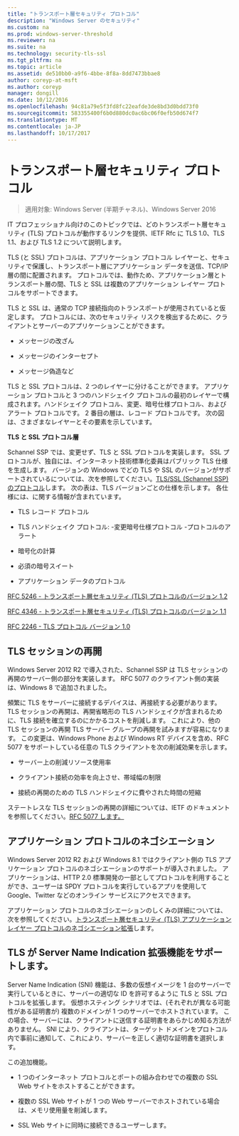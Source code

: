 ```yaml
---
title: "トランスポート層セキュリティ プロトコル"
description: "Windows Server のセキュリティ"
ms.custom: na
ms.prod: windows-server-threshold
ms.reviewer: na
ms.suite: na
ms.technology: security-tls-ssl
ms.tgt_pltfrm: na
ms.topic: article
ms.assetid: de510bb0-a9f6-4bbe-8f8a-8dd7473bbae8
author: coreyp-at-msft
ms.author: coreyp
manager: dongill
ms.date: 10/12/2016
ms.openlocfilehash: 94c81a79e5f3fd8fc22eafde3de8bd3d0bdd73f0
ms.sourcegitcommit: 583355400f6b0d880dc0ac6bc06f0efb50d674f7
ms.translationtype: MT
ms.contentlocale: ja-JP
ms.lasthandoff: 10/17/2017
---
```

# トランスポート層セキュリティ プロトコル

>適用対象: Windows Server (半期チャネル)、Windows Server 2016

IT プロフェッショナル向けのこのトピックでは、どのトランスポート層セキュリティ (TLS) プロトコルが動作するリンクを提供、IETF Rfc に TLS 1.0、TLS 1.1、および TLS 1.2 について説明します。

TLS (と SSL) プロトコルは、アプリケーション プロトコル レイヤーと、セキュリティで保護し、トランスポート層にアプリケーション データを送信、TCP/IP 層の間に配置されます。 プロトコルでは、動作ため、アプリケーション層とトランスポート層の間、TLS と SSL は複数のアプリケーション レイヤー プロトコルをサポートできます。

TLS と SSL は、通常の TCP 接続指向のトランスポートが使用されていると仮定します。 プロトコルには、次のセキュリティ リスクを検出するために、クライアントとサーバーのアプリケーションことができます。

-   メッセージの改ざん

-   メッセージのインターセプト

-   メッセージ偽造など

TLS と SSL プロトコルは、2 つのレイヤーに分けることができます。 アプリケーション プロトコルと 3 つのハンドシェイク プロトコルの最初のレイヤーで構成されます。ハンドシェイク プロトコル、変更、暗号仕様プロトコル、およびアラート プロトコルです。 2 番目の層は、レコード プロトコルです。 次の図は、さまざまなレイヤーとその要素を示しています。

**TLS と SSL プロトコル層**


Schannel SSP では、変更せず、TLS と SSL プロトコルを実装します。 SSL プロトコルが、独自には、インターネット技術標準化委員はパブリック TLS 仕様を生成します。 バージョンの Windows でどの TLS や SSL のバージョンがサポートされているについては、次を参照してください。[TLS/SSL (Schannel SSP) のプロトコル](https://msdn.microsoft.com/en-us/library/windows/desktop/mt808159(v=vs.85).aspx)します。 次の表は、TLS バージョンごとの仕様を示します。 各仕様には、に関する情報が含まれています。

-   TLS レコード プロトコル

-   TLS ハンドシェイク プロトコル: \-変更暗号仕様プロトコル \-プロトコルのアラート

-   暗号化の計算

-   必須の暗号スイート

-   アプリケーション データのプロトコル

[RFC 5246 - トランスポート層セキュリティ (TLS) プロトコルのバージョン 1.2](http://tools.ietf.org/html/rfc5246)

[RFC 4346 - トランスポート層セキュリティ (TLS) プロトコルのバージョン 1.1](http://tools.ietf.org/html/rfc4346)

[RFC 2246 - TLS プロトコル バージョン 1.0](http://tools.ietf.org/html/rfc2246)

## <a name="BKMK_SessionResumption"></a>TLS セッションの再開
Windows Server 2012 R2 で導入された、Schannel SSP は TLS セッションの再開のサーバー側の部分を実装します。 RFC 5077 のクライアント側の実装は、Windows 8 で追加されました。

頻繁に TLS をサーバーに接続するデバイスは、再接続する必要があります。 TLS セッションの再開は、再開省略形の TLS ハンドシェイクが含まれるために、TLS 接続を確立するのにかかるコストを削減します。 これにより、他の TLS セッションの再開 TLS サーバー グループの再開を試みますが容易になります。 この変更は、Windows Phone および Windows RT デバイスを含め、RFC 5077 をサポートしている任意の TLS クライアントを次の削減効果を示します。

-   サーバー上の削減リソース使用率

-   クライアント接続の効率を向上させ、帯域幅の制限

-   接続の再開のための TLS ハンドシェイクに費やされた時間の短縮

ステートレスな TLS セッションの再開の詳細については、IETF のドキュメントを参照してください。[RFC 5077 します。](http://www.ietf.org/rfc/rfc5077)

## <a name="BKMK_AppProtocolNego"></a>アプリケーション プロトコルのネゴシエーション
 Windows Server 2012 R2 および Windows 8.1 ではクライアント側の TLS アプリケーション プロトコルのネゴシエーションのサポートが導入されました。 アプリケーションは、HTTP 2.0 標準開発の一部としてプロトコルを利用することができ、ユーザーは SPDY プロトコルを実行しているアプリを使用して Google、Twitter などのオンライン サービスにアクセスできます。

アプリケーション プロトコルのネゴシエーションのしくみの詳細については、次を参照してください。[トランスポート層セキュリティ (TLS) アプリケーション レイヤー プロトコルのネゴシエーション拡張](http://tools.ietf.org/search/draft-ietf-tls-applayerprotoneg-05)します。

## <a name="BKMK_SNI"></a>TLS が Server Name Indication 拡張機能をサポートします。
Server Name Indication (SNI) 機能は、多数の仮想イメージを 1 台のサーバーで実行しているときに、サーバーの適切な ID を許可するように TLS と SSL プロトコルを拡張します。 仮想ホスティング シナリオでは、(それぞれが異なる可能性がある証明書が) 複数のドメインが 1 つのサーバーでホストされています。 この場合、サーバーには、クライアントに送信する証明書をあらかじめ知る方法がありません。 SNI により、クライアントは、ターゲット ドメインをプロトコル内で事前に通知して、これにより、サーバーを正しく適切な証明書を選択します。

この追加機能。

-   1 つのインターネット プロトコルとポートの組み合わせでの複数の SSL Web サイトをホストすることができます。

-   複数の SSL Web サイトが 1 つの Web サーバーでホストされている場合は、メモリ使用量を削減します。

-   SSL Web サイトに同時に接続できるユーザーします。



